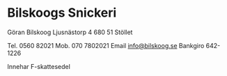 Bilskoogs Snickeri
==================

Göran Bilskoog
Ljusnästorp 4
680 51 Stöllet

Tel. 0560 82021
Mob. 070 7802021
Email info@bilskoog.se
Bankgiro 642-1226

Innehar F-skattesedel
